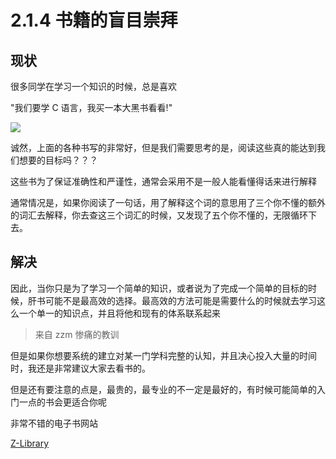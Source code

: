 # 2.1.4 书籍的盲目崇拜

## 现状

很多同学在学习一个知识的时候，总是喜欢

"我们要学 C 语言，我买一本大黑书看看!"

![](https://pic-hdu-cs-wiki-1307923872.cos.ap-shanghai.myqcloud.com/boxcnqsCWmUTDr5UDLYca9YkhHh.png)

诚然，上面的各种书写的非常好，但是我们需要思考的是，阅读这些真的能达到我们想要的目标吗？？？

这些书为了保证准确性和严谨性，通常会采用不是一般人能看懂得话来进行解释

通常情况是，如果你阅读了一句话，用了解释这个词的意思用了三个你不懂的额外的词汇去解释，你去查这三个词汇的时候，又发现了五个你不懂的，无限循环下去。

## 解决

因此，当你只是为了学习一个简单的知识，或者说为了完成一个简单的目标的时候，肝书可能不是最高效的选择。最高效的方法可能是需要什么的时候就去学习这么一个单一的知识点，并且将他和现有的体系联系起来

> 来自 zzm 惨痛的教训

但是如果你想要系统的建立对某一门学科完整的认知，并且决心投入大量的时间时，我还是非常建议大家去看书的。

但是还有要注意的点是，最贵的，最专业的不一定是最好的，有时候可能简单的入门一点的书会更适合你呢

非常不错的电子书网站

[Z-Library](https://zlibrary-asia.se/)
